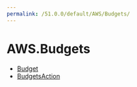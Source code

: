 ```yaml
---
permalink: /51.0.0/default/AWS/Budgets/
---
```


# AWS.Budgets



* [Budget](Budget.md)
* [BudgetsAction](BudgetsAction.md)